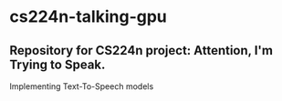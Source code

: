 # cs224n-talking-gpu

## Repository for CS224n project: Attention, I'm Trying to Speak. 

Implementing Text-To-Speech models 

